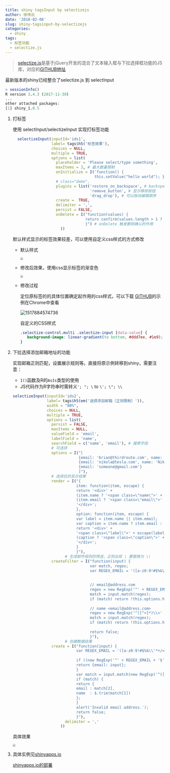```yaml
---
title: shiny tagsInput by selectizejs
author: 徐伟云
date: '2018-02-06'
slug: shiny-tagsinput-by-selectizejs
categories:
  - shiny
tags:
  - 标签功能
  - selectize.js
---
```


> [selectize.js](http://selectize.github.io/selectize.js/)是基于jQuery开发的混合了文本输入框与下拉选择框功能的JS库，对应的[GITHUB地址](https://github.com/selectize/selectize.js)

最新版本的shiny已经整合了selectize.js 到 selectInput

```R
> sessionInfo()
R version 3.4.3 (2017-11-30)
...
other attached packages:
[1] shiny_1.0.5
```

1. 打标签

   使用 selectInput/selectizeInput 实现打标签功能

   ```r
     selectizeInput(inputId='ids1', 
                    label= tags$h5('标签效果'), 
                    choices = NULL, 
                    multiple = TRUE, 
                    options = list( 
                      placeholder = 'Please select/type something', 
                      maxItems = 3, # 最大数量限制
                      onInitialize = I('function() {
                                       this.setValue("hello world"); }'), # 未发现具体作用
                      # class="demo",
                      plugins = list('restore_on_backspace', # backspace 按钮可以起到编辑效果
                                     'remove_button', # 显示移除按钮
                                     'drag_drop'), # 可以拖动编辑顺序
                      create =  TRUE, 
                      delimiter = ',', 
                      persist = FALSE,
                      onDelete = I("function(values) {
                                   return confirm(values.length > 1 ? 'Are you sure you want to remove these ' + values.length + ' items?' : 'Are you sure you want to remove \"' + values[0] + '\"?');
                                   }") # onDelete 触发删除确认的作用
                        ))
   ```

   默认样式显示的标签效果较差，可以使用自定义css样式的方式修改

   - 默认样式

     <img src="https://ws2.sinaimg.cn/large/006tNc79gy1fo6rhjd5amj30ki07g74n.jpg" style="zoom:50%" />

   - 修改后效果，使用css显示标签的渐变色

     <img src="https://ws3.sinaimg.cn/large/006tNc79gy1fo6rhiwqagj30t8090t9l.jpg" style="zoom:50%" />

   - 修改过程

     定位原标签的的具体位置确定起作用的css样式，可以下载 [GITHUB](https://github.com/selectize/selectize.js)的示例在Chrome中查看

     ![1517884574736](https://ws1.sinaimg.cn/large/006tNc79gy1fo6rhgkf6pj31kw0l0qj3.jpg)

     自定义的CSS样式

     ```css
     .selectize-control.multi .selectize-input [data-value] {
     	background-image: linear-gradient(to bottom, #ddd7ee, #1e9);
     }
     ```

2. 下拉选择添加邮箱地址的功能

   实现邮箱正则匹配，设置展示规则等。直接将原示例转移到shiny，需要注意：

   - `I()`函数及R的`AsIs`类型的使用
   - JS代码作为R字符串时需转义`'; "; \` to `\'; \"; \\`

   ```r
   selectizeInput(inputId='ids2', 
                  label= tags$h5(em('选择添加邮箱（正则限制）')), 
                  width = "80%",
                  choices = NULL, 
                  multiple = TRUE, 
                  options = list( 
                    persist = FALSE,
                    maxItems = NULL,
                    valueField = 'email',
                    labelField = 'name',
                    searchField = c('name', 'email'), # 搜索字段
                    # 可选项
                    options = I("[
                                {email: 'brian@thirdroute.com', name: 'Brian Reavis'},
                                {email: 'nikola@tesla.com', name: 'Nikola Tesla'},
                                {email: 'someone@gmail.com'}
                                ]"),
                    # 选择后的显示结果
                    render = I("{
                               item: function(item, escape) {
                               return '<div>' +
                               (item.name ? '<span class=\"name\">' + escape(item.name) + '</span>' : '') +
                               (item.email ? '<span class=\"email\">' + escape(item.email) + '</span>' : '') +
                               '</div>';
                               },
                               option: function(item, escape) {
                               var label = item.name || item.email;
                               var caption = item.name ? item.email : null;
                               return '<div>' +
                               '<span class=\"label\">' + escape(label) + '</span>' +
                               (caption ? '<span class=\"caption\">' + escape(caption) + '</span>' : '') +
                               '</div>';
                               }
                               }"),
                          # 生成邮件规则的筛选，正则出现 \ 要替换为 \\
                    createFilter = I("function(input) {
                                     var match, regex;
                                     var REGEX_EMAIL = '([a-z0-9!#$%&\\'*+/=?^_`{|}~-]+(?:\\.[a-z0-9!#$%&\\'*+/=?^_`{|}~-]+)*@(?:[a-z0-9](?:[a-z0-9-]*[a-z0-9])?\\.)+[a-z0-9](?:[a-z0-9-]*[a-z0-9])?)';
                                     
                                     
                                     // email@address.com
                                     regex = new RegExp('^' + REGEX_EMAIL + '$', 'i');
                                     match = input.match(regex);
                                     if (match) return !this.options.hasOwnProperty(match[0]);
                                     
                                     // name <email@address.com>
                                     regex = new RegExp('^([^<]*)\\<' + REGEX_EMAIL + '\\>$', 'i');
                                     match = input.match(regex);
                                     if (match) return !this.options.hasOwnProperty(match[2]);
                                     
                                     return false;
                                     }"),
                          # 创建数据结果
                    create = I("function(input) {
                               var REGEX_EMAIL = '([a-z0-9!#$%&\\'*+/=?^_`{|}~-]+(?:\\.[a-z0-9!#$%&\\'*+/=?^_`{|}~-]+)*@(?:[a-z0-9](?:[a-z0-9-]*[a-z0-9])?\\.)+[a-z0-9](?:[a-z0-9-]*[a-z0-9])?)';
                               
                               if ((new RegExp('^' + REGEX_EMAIL + '$', 'i')).test(input)) {
                               return {email: input};
                               }
                               var match = input.match(new RegExp('^([^<]*)\\<' + REGEX_EMAIL + '\\>$', 'i'));
                               if (match) {
                               return {
                               email : match[2],
                               name  : $.trim(match[1])
                               };
                               }
                               alert('Invalid email address.');
                               return false;
                               }"),
                          delimiter = ','
                        ))
   ```

   具体效果

   <img src="https://ws1.sinaimg.cn/large/006tNc79gy1fo6rhhr8nrj315y09s40p.jpg" style="zoom:50%" />

3. 具体实例见[shinyapps.io](https://xwydq.shinyapps.io/selectize/)

   [shinyapps.io的部署](http://docs.rstudio.com/shinyapps.io/)



